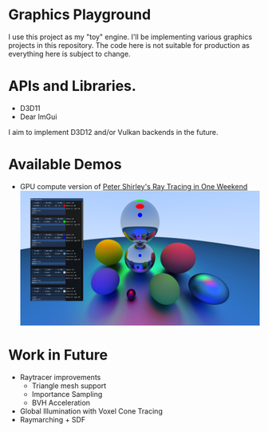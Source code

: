 # Graphics Playground

I use this project as my "toy" engine. I'll be implementing various graphics projects in this repository. The code here is not suitable for production as everything here is subject to change.

# APIs and Libraries.
* D3D11
* Dear ImGui

I aim to implement D3D12 and/or Vulkan backends in the future. 

# Available Demos
* GPU compute version of [Peter Shirley's Ray Tracing in One Weekend](https://raytracing.github.io/)
![](screenshots/raytracer.jpg)

# Work in Future
* Raytracer improvements
  * Triangle mesh support
  * Importance Sampling
  * BVH Acceleration
* Global Illumination with Voxel Cone Tracing
* Raymarching + SDF
